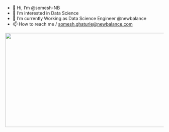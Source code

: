- 👋 Hi, I’m @somesh-NB
- 👀 I’m interested in Data Science
- 🌱 I’m currently Working as Data Science Engineer @newbalance
- 📫 How to reach me  / somesh.ghaturle@newbalance.com

<div align="center">
  <img src="https://github.com/somesh-ghaturle/svg-s/blob/main/giphy-downsized-large.gif" width="600" height="300"/>
</div>
<!---
somesh-NB/somesh-NB is a ✨ special ✨ repository because its `README.md` (this file) appears on your GitHub profile.
You can click the Preview link to take a look at your changes.
--->
